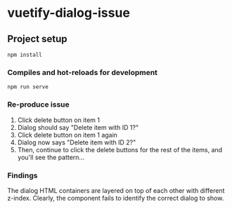 # vuetify-dialog-issue

## Project setup
```
npm install
```

### Compiles and hot-reloads for development
```
npm run serve
```

### Re-produce issue

1. Click delete button on item 1
1. Dialog should say "Delete item with ID 1?"
1. Click delete button on item 1 again
1. Dialog now says "Delete item with ID 2?"
1. Then, continue to click the delete buttons for the rest of the items, and you'll see the pattern...

### Findings

The dialog HTML containers are layered on top of each other with different z-index.
Clearly, the component fails to identify the correct dialog to show.


